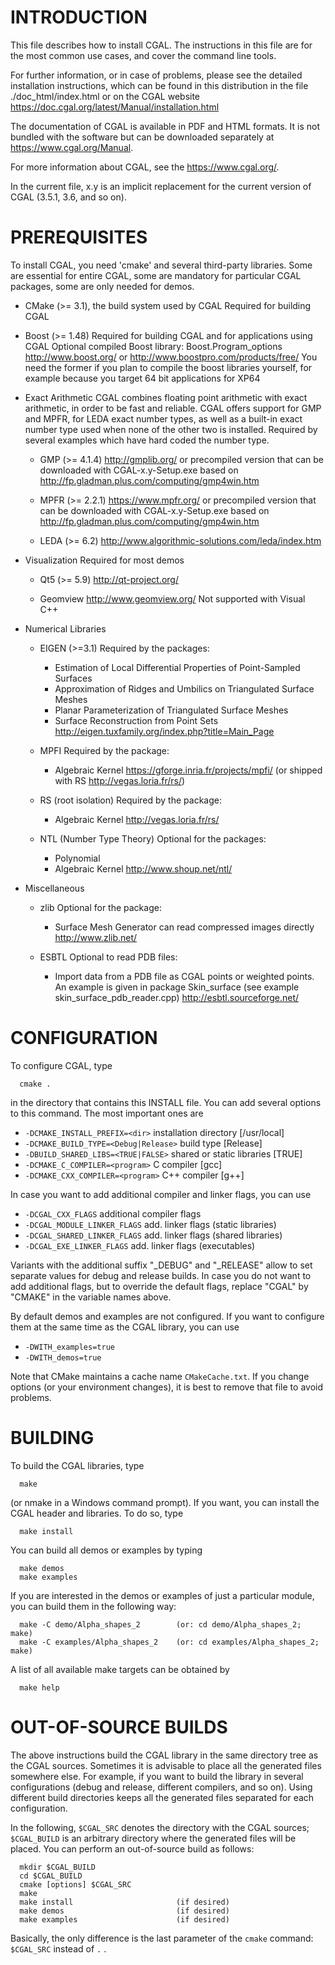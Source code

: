INTRODUCTION
============

This file describes how to install CGAL. The instructions in this file
are for the most common use cases, and cover the command line tools.

For further information, or in case of problems, please see the
detailed installation instructions, which can be found in this
distribution in the file ./doc_html/index.html or on the CGAL website
https://doc.cgal.org/latest/Manual/installation.html

The documentation of CGAL is available in PDF and HTML formats.
It is not bundled with the software but can be downloaded separately
at <https://www.cgal.org/Manual>.

For more information about CGAL, see the <https://www.cgal.org/>.

In the current file, x.y is an implicit replacement for the current version
of CGAL (3.5.1, 3.6, and so on).


PREREQUISITES
=============

To install CGAL, you need 'cmake' and several third-party libraries.
Some are essential for entire CGAL, some are mandatory for particular
CGAL packages, some are only needed for demos.

   * CMake (>= 3.1), the build system used by CGAL
     Required for building CGAL

   * Boost (>= 1.48)
     Required for building CGAL and for applications using CGAL
     Optional compiled Boost library: Boost.Program_options
     http://www.boost.org/   or   http://www.boostpro.com/products/free/
     You need the former if you plan to compile the boost libraries yourself,
     for example because you target 64 bit applications for XP64

   * Exact Arithmetic
     CGAL combines floating point arithmetic with exact arithmetic, in order
     to be fast and reliable. CGAL offers support for GMP and MPFR, for LEDA
     exact number types, as well as a built-in exact number type used when
     none of the other two is installed.
     Required by several examples which have hard coded the number type.

     - GMP (>= 4.1.4)
       http://gmplib.org/
       or precompiled version that can be downloaded with CGAL-x.y-Setup.exe
       based on http://fp.gladman.plus.com/computing/gmp4win.htm

     - MPFR (>= 2.2.1)
       https://www.mpfr.org/
       or precompiled version that can be downloaded with CGAL-x.y-Setup.exe
       based on http://fp.gladman.plus.com/computing/gmp4win.htm

     - LEDA (>= 6.2)
       http://www.algorithmic-solutions.com/leda/index.htm

   * Visualization
     Required for most demos

     - Qt5 (>= 5.9)
       http://qt-project.org/

     - Geomview
       http://www.geomview.org/
       Not supported with Visual C++

   * Numerical Libraries
     - EIGEN (>=3.1)
       Required by the packages:
       * Estimation of Local Differential Properties of Point-Sampled Surfaces
       * Approximation of Ridges and Umbilics on Triangulated Surface Meshes
       * Planar Parameterization of Triangulated Surface Meshes
       * Surface Reconstruction from Point Sets
       http://eigen.tuxfamily.org/index.php?title=Main_Page

     - MPFI
       Required by the package:
       * Algebraic Kernel
       https://gforge.inria.fr/projects/mpfi/
       (or shipped with RS http://vegas.loria.fr/rs/)

     - RS (root isolation)
       Required by the package:
       * Algebraic Kernel
       http://vegas.loria.fr/rs/

     - NTL (Number Type Theory)
       Optional for the packages:
       * Polynomial
       * Algebraic Kernel
       http://www.shoup.net/ntl/

   * Miscellaneous

     - zlib
       Optional for the package:
       * Surface Mesh Generator can read compressed images directly
       http://www.zlib.net/

     - ESBTL
       Optional to read PDB files:
       * Import data from a PDB file as CGAL points or weighted points.
         An example is given in package Skin_surface (see example skin_surface_pdb_reader.cpp)
       http://esbtl.sourceforge.net/

CONFIGURATION
=============

To configure CGAL, type
```
  cmake .
```
in the directory that contains this INSTALL file. You can add several options
to this command. The most important ones are

* `-DCMAKE_INSTALL_PREFIX=<dir>`          installation directory [/usr/local]
* `-DCMAKE_BUILD_TYPE=<Debug|Release>`    build type [Release]
* `-DBUILD_SHARED_LIBS=<TRUE|FALSE>`      shared or static libraries [TRUE]
* `-DCMAKE_C_COMPILER=<program>`          C compiler [gcc]
* `-DCMAKE_CXX_COMPILER=<program>`        C++ compiler [g++]

In case you want to add additional compiler and linker flags, you can use

* `-DCGAL_CXX_FLAGS`                      additional compiler flags
* `-DCGAL_MODULE_LINKER_FLAGS`            add. linker flags (static libraries)
* `-DCGAL_SHARED_LINKER_FLAGS`            add. linker flags (shared libraries)
* `-DCGAL_EXE_LINKER_FLAGS`               add. linker flags (executables)

Variants with the additional suffix "_DEBUG" and "_RELEASE" allow to set
separate values for debug and release builds. In case you do not want to add
additional flags, but to override the default flags, replace "CGAL" by
"CMAKE" in the variable names above.

By default demos and examples are not configured. If you want to configure
them at the same time as the CGAL library, you can use

*  `-DWITH_examples=true`
*  `-DWITH_demos=true`

Note that CMake maintains a cache name `CMakeCache.txt`. If you change options
(or your environment changes), it is best to remove that file to avoid
problems.


BUILDING
========

To build the CGAL libraries, type
```
  make
```
(or nmake in a Windows command prompt).
If you want, you can install the CGAL header and libraries. To do so, type
```
  make install
```
You can build all demos or examples by typing
```
  make demos
  make examples
```
If you are interested in the demos or examples of just a particular module,
you can build them in the following way:
```
  make -C demo/Alpha_shapes_2        (or: cd demo/Alpha_shapes_2; make)
  make -C examples/Alpha_shapes_2    (or: cd examples/Alpha_shapes_2; make)
```
A list of all available make targets can be obtained by
```
  make help
```

OUT-OF-SOURCE BUILDS
====================

The above instructions build the CGAL library in the same directory tree as
the CGAL sources. Sometimes it is advisable to place all the generated files
somewhere else. For example, if you want to build the library in several
configurations (debug and release, different compilers, and so on). Using
different build directories keeps all the generated files separated for each
configuration.

In the following, `$CGAL_SRC` denotes the directory with the CGAL sources;
`$CGAL_BUILD` is an arbitrary directory where the generated files will be
placed. You can perform an out-of-source build as follows:
```
  mkdir $CGAL_BUILD
  cd $CGAL_BUILD
  cmake [options] $CGAL_SRC
  make
  make install                       (if desired)
  make demos                         (if desired)
  make examples                      (if desired)
```
Basically, the only difference is the last parameter of the `cmake` command:
`$CGAL_SRC` instead of `.` .

